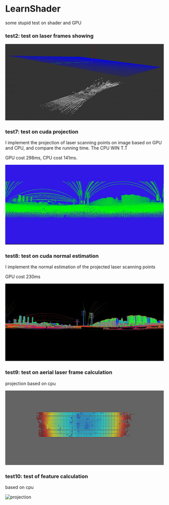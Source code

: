 # LearnShader
some stupid test on shader and GPU

### test2: test on laser frames showing
![projection](https://github.com/kafeiyin00/LearnShader/blob/master/sources/test2.gif)

### test7: test on cuda projection
I implement the projection of laser scanning points on image based on 
GPU and CPU, and compare the running time. The CPU WIN T.T

GPU cost 298ms, CPU cost 141ms.

![projection](https://github.com/kafeiyin00/LearnShader/blob/master/sources/test7.jpg)

### test8: test on cuda normal estimation
I implement the normal estimation of the projected laser scanning points

GPU cost 230ms

![projection](https://github.com/kafeiyin00/LearnShader/blob/master/sources/test8.jpg)

### test9: test on aerial laser frame calculation
projection based on cpu

![projection](https://github.com/kafeiyin00/LearnShader/blob/master/sources/test9.gif)

### test10: test of feature calculation
based on cpu

![projection](https://github.com/kafeiyin00/LearnShader/blob/master/sources/test10.gif)




  

